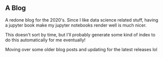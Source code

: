 ## A Blog
 
 A redone blog for the 2020's. Since I like data science related stuff, having a jupyter book make my jupyter notebooks render well is much nicer.

 This doesn't sort by time, but I'll probably generate some kind of index to do this automatically for me eventually!

 Moving over some older blog posts and updating for the latest releases lol

